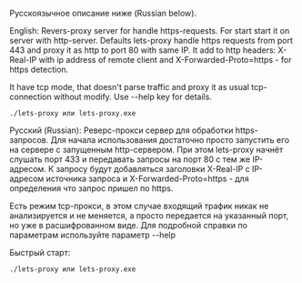 Русскоязычное описание ниже (Russian below).

English:
Revers-proxy server for handle https-requests. For start start it on server with http-server. Defaults lets-proxy handle 
https requests from port 443 and proxy it as http to port 80 with same IP. It add to http headers: X-Real-IP with ip address
of remote client and X-Forwarded-Proto=https - for https detection.

It have tcp mode, that doesn't parse traffic and proxy it as usual tcp-connection without modify. Use --help key for details.

    ./lets-proxy или lets-proxy.exe


Русский (Russian):
Реверс-прокси сервер для обработки https-запросов. Для начала использования достаточно просто запустить его на сервере с 
запущенным http-сервером. При этом lets-proxy начнёт слушать порт 433 и передавать запросы на порт 80 с тем же IP-адресом.
К запросу будут добавляться заголовки X-Real-IP с IP-адресом источника запроса и X-Forwarded-Proto=https - для определения
что запрос пришел по https.

Есть режим tcp-прокси, в этом случае входящий трафик никак не анализируется и не меняется, а просто передается на указанный порт, но
уже в расшифрованном виде. Для подробной справки по параметрам используйте параметр --help

Быстрый старт:

    ./lets-proxy или lets-proxy.exe

